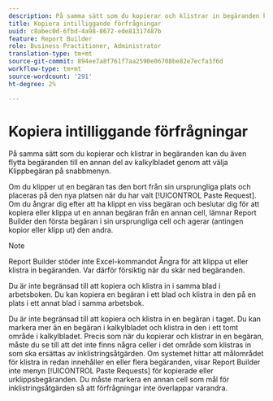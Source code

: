 ```yaml
---
description: På samma sätt som du kopierar och klistrar in begäranden kan du även flytta begäranden till en annan del av kalkylbladet genom att välja Klippbegäran på snabbmenyn.
title: Kopiera intilliggande förfrågningar
uuid: c8abec0d-6fbd-4a98-8672-ede81317487b
feature: Report Builder
role: Business Practitioner, Administrator
translation-type: tm+mt
source-git-commit: 894ee7a8f761f7aa2590e06708be82e7ecfa3f6d
workflow-type: tm+mt
source-wordcount: '291'
ht-degree: 2%

---
```



# Kopiera intilliggande förfrågningar

På samma sätt som du kopierar och klistrar in begäranden kan du även flytta begäranden till en annan del av kalkylbladet genom att välja Klippbegäran på snabbmenyn.

Om du klipper ut en begäran tas den bort från sin ursprungliga plats och placeras på den nya platsen när du har valt [!UICONTROL Paste Request]. Om du ångrar dig efter att ha klippt en viss begäran och beslutar dig för att kopiera eller klippa ut en annan begäran från en annan cell, lämnar Report Builder den första begäran i sin ursprungliga cell och agerar (antingen kopior eller klipp ut) den andra.

>[!NOTE]
>
>Report Builder stöder inte Excel-kommandot Ångra för att klippa ut eller klistra in begäranden. Var därför försiktig när du skär ned begäranden.

Du är inte begränsad till att kopiera och klistra in i samma blad i arbetsboken. Du kan kopiera en begäran i ett blad och klistra in den på en plats i ett annat blad i samma arbetsbok.

Du är inte begränsad till att kopiera och klistra in en begäran i taget. Du kan markera mer än en begäran i kalkylbladet och klistra in den i ett tomt område i kalkylbladet. Precis som när du kopierar och klistrar in en begäran, måste du se till att det inte finns några celler i det område som klistras in som ska ersättas av inklistringsåtgärden. Om systemet hittar att målområdet för klistra in redan innehåller en eller flera begäranden, visar Report Builder inte menyn [!UICONTROL Paste Requests] för kopierade eller urklippsbegäranden. Du måste markera en annan cell som mål för inklistringsåtgärden så att förfrågningar inte överlappar varandra.
